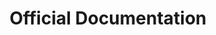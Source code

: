---
# Accomplishments widget.
widget: "common"  # See https://sourcethemes.com/academic/docs/page-builder/
headless: true  # This file represents a page section.
active: true  # Activate this widget? true/false
weight: 1  # Order that this section will appear.
title: "Official Documentation"
subtitle: ""

# Date format
#   Refer to https://sourcethemes.com/academic/docs/customization/#date-format
date_format: "Jan 2006"

# Accomplishments.
#   Add/remove as many `[[item]]` blocks below as you like.
#   `title`, `organization` and `date_start` are the required parameters.
#   Leave other parameters empty if not required.
#   Begin/end multi-line descriptions with 3 quotes `"""`.
item:
smallItem: 
 - title: "Using a Service to Expose Your App"
   summary: "kubernetes.io"
   linkText: ""
   linkUrl: "https://kubernetes.io/docs/tutorials/kubernetes-basics/expose-intro/"
   openNewWindow: 
   image: "https://res.cloudinary.com/agile-seo/image/fetch/w_62,dpr_1.0,d_blank_am8gzx.png/https%3A%2F%2Flogo.clearbit.com%2Fkubernetes.io%3Fsize%3D250" 
 - title: "Overview of Kubernetes Services"
   summary: "kubernetes.io"
   linkText: ""
   linkUrl: "https://kubernetes.io/docs/concepts/services-networking/service/"
   openNewWindow: 
   image: "https://res.cloudinary.com/agile-seo/image/fetch/w_62,dpr_1.0,d_blank_am8gzx.png/https%3A%2F%2Flogo.clearbit.com%2Fkubernetes.io%3Fsize%3D250" 
---